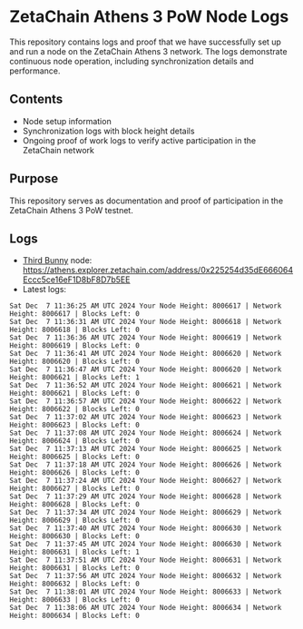 # ZetaChain Athens 3 PoW Node Logs
This repository contains logs and proof that we have successfully set up and run a node on the ZetaChain Athens 3 network. The logs demonstrate continuous node operation, including synchronization details and performance.

## Contents
- Node setup information
- Synchronization logs with block height details
- Ongoing proof of work logs to verify active participation in the ZetaChain network

## Purpose
This repository serves as documentation and proof of participation in the ZetaChain Athens 3 PoW testnet.

## Logs

- [Third Bunny](https://thirdbunny.xyz/) node: https://athens.explorer.zetachain.com/address/0x225254d35dE666064Eccc5ce16eF1D8bF8D7b5EE
- Latest logs:
```
Sat Dec  7 11:36:25 AM UTC 2024 Your Node Height: 8006617 | Network Height: 8006617 | Blocks Left: 0
Sat Dec  7 11:36:31 AM UTC 2024 Your Node Height: 8006618 | Network Height: 8006618 | Blocks Left: 0
Sat Dec  7 11:36:36 AM UTC 2024 Your Node Height: 8006619 | Network Height: 8006619 | Blocks Left: 0
Sat Dec  7 11:36:41 AM UTC 2024 Your Node Height: 8006620 | Network Height: 8006620 | Blocks Left: 0
Sat Dec  7 11:36:47 AM UTC 2024 Your Node Height: 8006620 | Network Height: 8006621 | Blocks Left: 1
Sat Dec  7 11:36:52 AM UTC 2024 Your Node Height: 8006621 | Network Height: 8006621 | Blocks Left: 0
Sat Dec  7 11:36:57 AM UTC 2024 Your Node Height: 8006622 | Network Height: 8006622 | Blocks Left: 0
Sat Dec  7 11:37:02 AM UTC 2024 Your Node Height: 8006623 | Network Height: 8006623 | Blocks Left: 0
Sat Dec  7 11:37:08 AM UTC 2024 Your Node Height: 8006624 | Network Height: 8006624 | Blocks Left: 0
Sat Dec  7 11:37:13 AM UTC 2024 Your Node Height: 8006625 | Network Height: 8006625 | Blocks Left: 0
Sat Dec  7 11:37:18 AM UTC 2024 Your Node Height: 8006626 | Network Height: 8006626 | Blocks Left: 0
Sat Dec  7 11:37:24 AM UTC 2024 Your Node Height: 8006627 | Network Height: 8006627 | Blocks Left: 0
Sat Dec  7 11:37:29 AM UTC 2024 Your Node Height: 8006628 | Network Height: 8006628 | Blocks Left: 0
Sat Dec  7 11:37:34 AM UTC 2024 Your Node Height: 8006629 | Network Height: 8006629 | Blocks Left: 0
Sat Dec  7 11:37:40 AM UTC 2024 Your Node Height: 8006630 | Network Height: 8006630 | Blocks Left: 0
Sat Dec  7 11:37:45 AM UTC 2024 Your Node Height: 8006630 | Network Height: 8006631 | Blocks Left: 1
Sat Dec  7 11:37:51 AM UTC 2024 Your Node Height: 8006631 | Network Height: 8006631 | Blocks Left: 0
Sat Dec  7 11:37:56 AM UTC 2024 Your Node Height: 8006632 | Network Height: 8006632 | Blocks Left: 0
Sat Dec  7 11:38:01 AM UTC 2024 Your Node Height: 8006633 | Network Height: 8006633 | Blocks Left: 0
Sat Dec  7 11:38:06 AM UTC 2024 Your Node Height: 8006634 | Network Height: 8006634 | Blocks Left: 0
```
